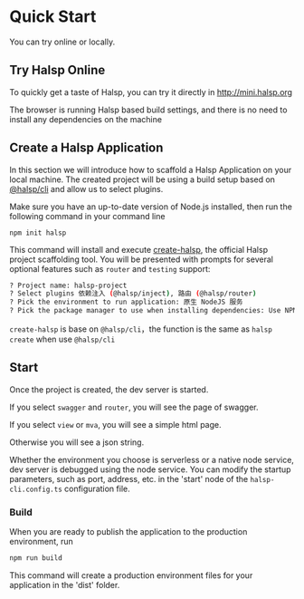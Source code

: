 # Quick Start

You can try online or locally.

## Try Halsp Online

To quickly get a taste of Halsp, you can try it directly in <http://mini.halsp.org>

The browser is running Halsp based build settings, and there is no need to install any dependencies on the machine

## Create a Halsp Application

In this section we will introduce how to scaffold a Halsp Application on your local machine. The created project will be using a build setup based on [@halsp/cli](./cli) and allow us to select plugins.

Make sure you have an up-to-date version of Node.js installed, then run the following command in your command line

```
npm init halsp
```

This command will install and execute [create-halsp](https://www.npmjs.com/package/create-halsp), the official Halsp project scaffolding tool. You will be presented with prompts for several optional features such as `router` and `testing` support:

```bash
? Project name: halsp-project
? Select plugins 依赖注入 (@halsp/inject), 路由 (@halsp/router)
? Pick the environment to run application: 原生 NodeJS 服务
? Pick the package manager to use when installing dependencies: Use NPM
```

`create-halsp` is base on `@halsp/cli`，the function is the same as `halsp create` when use `@halsp/cli`

## Start

Once the project is created, the dev server is started.

If you select `swagger` and `router`, you will see the page of swagger.

If you select `view` or `mva`, you will see a simple html page.

Otherwise you will see a json string.

Whether the environment you choose is serverless or a native node service, dev server is debugged using the node service. You can modify the startup parameters, such as port, address, etc. in the 'start' node of the `halsp-cli.config.ts` configuration file.

### Build

When you are ready to publish the application to the production environment, run

```bash
npm run build
```

This command will create a production environment files for your application in the 'dist' folder.
